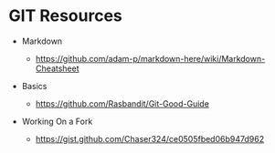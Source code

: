 # GIT Resources

* Markdown

  * https://github.com/adam-p/markdown-here/wiki/Markdown-Cheatsheet

* Basics

  * https://github.com/Rasbandit/Git-Good-Guide

* Working On a Fork

  * https://gist.github.com/Chaser324/ce0505fbed06b947d962
